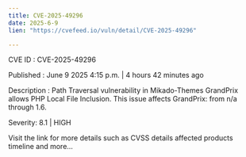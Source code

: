 ```yaml
---
title: CVE-2025-49296
date: 2025-6-9
lien: "https://cvefeed.io/vuln/detail/CVE-2025-49296"

---
```


CVE ID : CVE-2025-49296

Published :  June 9
2025
4:15 p.m. | 4 hours
42 minutes ago

Description : Path Traversal vulnerability in Mikado-Themes GrandPrix allows PHP Local File Inclusion. This issue affects GrandPrix: from n/a through 1.6.

Severity: 8.1 | HIGH

Visit the link for more details
such as CVSS details
affected products
timeline
and more...
